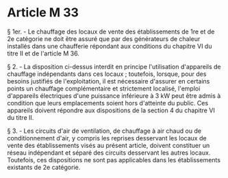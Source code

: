 # Article M 33

§ 1er. - Le chauffage des locaux de vente des établissements de 1re et de 2e catégorie ne doit être assuré que par des générateurs de chaleur installés dans une chaufferie répondant aux conditions du chapitre VI du titre II et de l'article M 36.

§ 2. - La disposition ci-dessus interdit en principe l'utilisation d'appareils de chauffage indépendants dans ces locaux ; toutefois, lorsque, pour des besoins justifiés de l'exploitation, il est nécessaire d'assurer en certains points un chauffage complémentaire et strictement localisé, l'emploi d'appareils électriques d'une puissance inférieure à 3 kW peut être admis à condition que leurs emplacements soient hors d'atteinte du public. Ces appareils doivent répondre aux dispositions de la section 4 du chapitre VI du titre II.

§ 3. - Les circuits d'air de ventilation, de chauffage à air chaud ou de conditionnement d'air, y compris les reprises desservant les locaux de vente des établissements visés au présent article, doivent constituer un réseau indépendant et séparé des circuits desservant les autres locaux. Toutefois, ces dispositions ne sont pas applicables dans les établissements existants de 2e catégorie.
